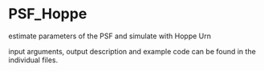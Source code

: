 PSF_Hoppe
=========

estimate parameters of the PSF and simulate with Hoppe Urn

input arguments, output description and example code can be found in the individual files.
